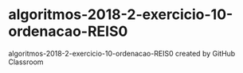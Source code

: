 # algoritmos-2018-2-exercicio-10-ordenacao-REIS0
algoritmos-2018-2-exercicio-10-ordenacao-REIS0 created by GitHub Classroom
